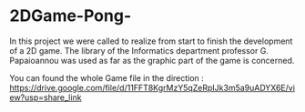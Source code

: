 # 2DGame-Pong-

In this project we were called to realize from start to finish the development of a 2D game. The library of the Informatics department professor G. Papaioannou was used as far as the graphic part of the game is concerned.

You can found the whole Game file in the direction : https://drive.google.com/file/d/11FFT8KgrMzY5qZeRpIJk3m5a9uADYX6E/view?usp=share_link
